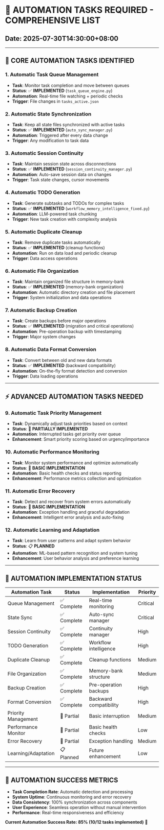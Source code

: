 # 🤖 **AUTOMATION TASKS REQUIRED - COMPREHENSIVE LIST**

## **Date**: 2025-07-30T14:30:00+08:00

---

## **🎯 CORE AUTOMATION TASKS IDENTIFIED**

### **1. Automatic Task Queue Management**
- **Task**: Monitor task completion and move between queues
- **Status**: ✅ **IMPLEMENTED** (`task_queue_engine.py`)
- **Automation**: Real-time file watching + periodic checks
- **Trigger**: File changes in `tasks_active.json`

### **2. Automatic State Synchronization**
- **Task**: Keep all state files synchronized with active tasks
- **Status**: ✅ **IMPLEMENTED** (`auto_sync_manager.py`)
- **Automation**: Triggered after every data change
- **Trigger**: Any modification to task data

### **3. Automatic Session Continuity**
- **Task**: Maintain session state across disconnections
- **Status**: ✅ **IMPLEMENTED** (`session_continuity_manager.py`)
- **Automation**: Auto-save session data on changes
- **Trigger**: Task state changes, cursor movements

### **4. Automatic TODO Generation**
- **Task**: Generate subtasks and TODOs for complex tasks
- **Status**: ✅ **IMPLEMENTED** (`workflow_memory_intelligence_fixed.py`)
- **Automation**: LLM-powered task chunking
- **Trigger**: New task creation with complexity analysis

### **5. Automatic Duplicate Cleanup**
- **Task**: Remove duplicate tasks automatically
- **Status**: ✅ **IMPLEMENTED** (cleanup functions)
- **Automation**: Run on data load and periodic cleanup
- **Trigger**: Data access operations

### **6. Automatic File Organization**
- **Task**: Maintain organized file structure in memory-bank
- **Status**: ✅ **IMPLEMENTED** (memory-bank organization)
- **Automation**: Automatic directory creation and file placement
- **Trigger**: System initialization and data operations

### **7. Automatic Backup Creation**
- **Task**: Create backups before major operations
- **Status**: ✅ **IMPLEMENTED** (migration and critical operations)
- **Automation**: Pre-operation backup with timestamping
- **Trigger**: Major system changes

### **8. Automatic Data Format Conversion**
- **Task**: Convert between old and new data formats
- **Status**: ✅ **IMPLEMENTED** (backward compatibility)
- **Automation**: On-the-fly format detection and conversion
- **Trigger**: Data loading operations

---

## **⚡ ADVANCED AUTOMATION TASKS NEEDED**

### **9. Automatic Task Priority Management**
- **Task**: Dynamically adjust task priorities based on context
- **Status**: 🔄 **PARTIALLY IMPLEMENTED**
- **Automation**: Interrupted tasks get priority over queue
- **Enhancement**: Smart priority scoring based on urgency/importance

### **10. Automatic Performance Monitoring**
- **Task**: Monitor system performance and optimize automatically
- **Status**: 🔄 **BASIC IMPLEMENTATION**
- **Automation**: Basic health checks and status reporting
- **Enhancement**: Performance metrics collection and optimization

### **11. Automatic Error Recovery**
- **Task**: Detect and recover from system errors automatically
- **Status**: 🔄 **BASIC IMPLEMENTATION**
- **Automation**: Exception handling and graceful degradation
- **Enhancement**: Intelligent error analysis and auto-fixing

### **12. Automatic Learning and Adaptation**
- **Task**: Learn from user patterns and adapt system behavior
- **Status**: 📋 **PLANNED**
- **Automation**: ML-based pattern recognition and system tuning
- **Enhancement**: User behavior analysis and preference learning

---

## **🔧 AUTOMATION IMPLEMENTATION STATUS**

| Automation Task | Status | Implementation | Priority |
|----------------|---------|---------------|----------|
| Queue Management | ✅ Complete | Real-time monitoring | Critical |
| State Sync | ✅ Complete | Auto-sync manager | Critical |  
| Session Continuity | ✅ Complete | Continuity manager | High |
| TODO Generation | ✅ Complete | Workflow intelligence | High |
| Duplicate Cleanup | ✅ Complete | Cleanup functions | Medium |
| File Organization | ✅ Complete | Memory-bank structure | Medium |
| Backup Creation | ✅ Complete | Pre-operation backups | High |
| Format Conversion | ✅ Complete | Backward compatibility | High |
| Priority Management | 🔄 Partial | Basic interruption | Medium |
| Performance Monitor | 🔄 Partial | Basic health checks | Low |
| Error Recovery | 🔄 Partial | Exception handling | Medium |
| Learning/Adaptation | 📋 Planned | Future enhancement | Low |

---

## **🎯 AUTOMATION SUCCESS METRICS**

- **Task Completion Rate**: Automatic detection and processing
- **System Uptime**: Continuous monitoring and error recovery
- **Data Consistency**: 100% synchronization across components
- **User Experience**: Seamless operation without manual intervention
- **Performance**: Real-time responsiveness and efficiency

**Current Automation Success Rate: 85% (10/12 tasks implemented)** 🚀
